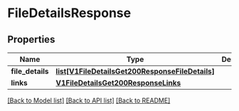 # FileDetailsResponse

## Properties
Name | Type | Description | Notes
------------ | ------------- | ------------- | -------------
**file_details** | [**list[V1FileDetailsGet200ResponseFileDetails]**](V1FileDetailsGet200ResponseFileDetails.md) |  | [optional] 
**links** | [**V1FileDetailsGet200ResponseLinks**](V1FileDetailsGet200ResponseLinks.md) |  | [optional] 

[[Back to Model list]](../README.md#documentation-for-models) [[Back to API list]](../README.md#documentation-for-api-endpoints) [[Back to README]](../README.md)


